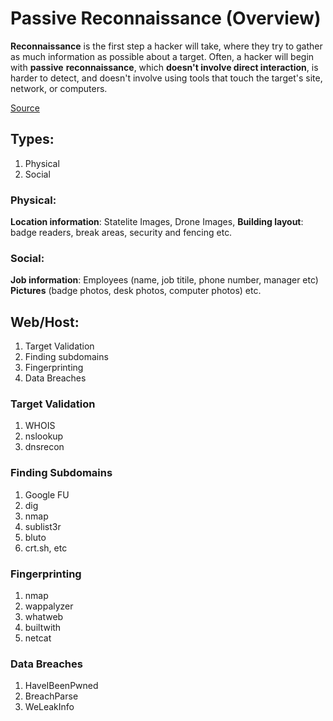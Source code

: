 # Passive Reconnaissance (Overview)
**Reconnaissance** is the first step a hacker will take, where they try to gather as much information as possible about a target. Often, a hacker will begin with **passive** **reconnaissance**, which **doesn't involve direct interaction**, is harder to detect, and doesn't involve using tools that touch the target's site, network, or computers.

[Source](https://www.sciencedirect.com/topics/computer-science/passive-reconnaissance)

## Types:
1. Physical 
2. Social 

### Physical:
**Location information**: Statelite Images, Drone Images,
**Building layout**: badge readers, break areas, security and fencing etc.

### Social:
**Job information**: Employees (name, job titile, phone number, manager etc)
**Pictures** (badge photos, desk photos, computer photos) etc.

## Web/Host:
1. Target Validation
2. Finding subdomains
3. Fingerprinting
4. Data Breaches

### Target Validation
1. WHOIS
2. nslookup
3. dnsrecon

### Finding Subdomains
1. Google FU
2. dig
3. nmap
4. sublist3r
5. bluto
6. crt.sh, etc

### Fingerprinting
1. nmap
2. wappalyzer
3. whatweb
4. builtwith
5. netcat

### Data Breaches
1. HaveIBeenPwned
2. BreachParse
3. WeLeakInfo



